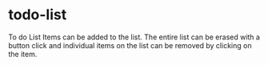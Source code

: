 # todo-list
To do List
Items can be added to the list.
The entire list can be erased with a button click and individual items on the list can be removed by clicking on the item.
